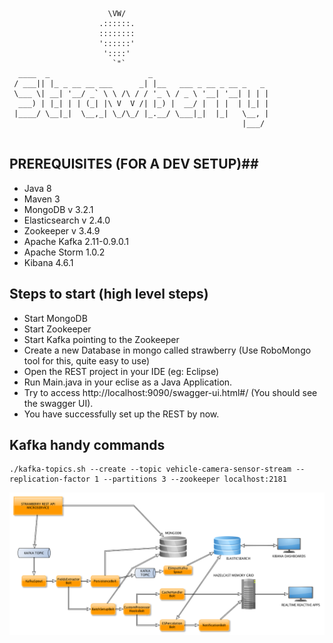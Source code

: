 ```

                      \VW/
                    .::::::.
                    ::::::::
                    '::::::'
                     '::::'
                       `"`
  ____  _                      _                           
 / ___|| |_ _ __ __ ___      _| |__   ___ _ __ _ __ _   _  
 \___ \| __| '__/ _` \ \ /\ / / '_ \ / _ \ '__| '__| | | | 
  ___) | |_| | | (_| |\ V  V /| |_) |  __/ |  | |  | |_| | 
 |____/ \__|_|  \__,_| \_/\_/ |_.__/ \___|_|  |_|   \__, | 
                                                    |___/


```
## PREREQUISITES (FOR A DEV SETUP)##
* Java 8
* Maven 3
* MongoDB v 3.2.1
* Elasticsearch v 2.4.0
* Zookeeper v 3.4.9
* Apache Kafka 2.11-0.9.0.1
* Apache Storm 1.0.2
* Kibana 4.6.1


## Steps to start (high level steps) ##
* Start MongoDB
* Start Zookeeper
* Start Kafka pointing to the Zookeeper
* Create a new Database in mongo called strawberry (Use RoboMongo tool for this, quite easy to use)
* Open the REST project in your IDE (eg: Eclipse)
* Run Main.java in your eclise as a Java Application.
* Try to access http://localhost:9090/swagger-ui.html#/  (You should see the swagger UI).
* You have successfully set up the REST by now.


## Kafka handy commands ##
```
./kafka-topics.sh --create --topic vehicle-camera-sensor-stream --replication-factor 1 --partitions 3 --zookeeper localhost:2181
```

![Alt text](basic_arch.png?raw=true "Some draft arch")






 
